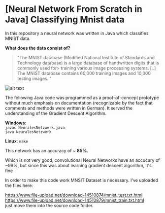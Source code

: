 # [Neural Network From Scratch in Java] Classifying Mnist data

In this repository a neural network was written in Java which classifies MNIST data.

**What does the data consist of?**

> "The MNIST database (Modified National Institute of Standards and Technology database) is a large database of handwritten digits that is commonly used for> training various image processing systems. [..]
> The MNIST database contains 60,000 training images and 10,000 testing images. "

![alt text](https://upload.wikimedia.org/wikipedia/commons/2/27/MnistExamples.png)

The following Java code was programmed as a proof-of-concept prototype without much emphasis on documentation (recognizable by the fact that comments and methods were written in German). It served the understanding of the Gradient Descent Algorithm.

**Windows**:
<br>
``
javac NeuralesNetzwerk.java
``
<br>
``
java NeuralesNetzwerk
``

**Linux**:
``
make
``

This network has an accuracy of ~ **85%**. 

Which is not very good, convolutional Neural Networks have an accucary of ~99%, but since this was about learning gradient descent algorithm, it's fine

In order to make this code work MNSIT Dataset is necessary. I've uploaded the files here:

https://www.file-upload.net/download-14510874/mnist_test.txt.html<br>
https://www.file-upload.net/download-14510879/mnist_train.txt.html<br>
just move them into the source code folder.

